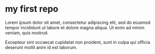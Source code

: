 # my first repo
Lorem ipsum dolor sit amet, consectetur adipiscing elit, sed do eiusmod tempor incididunt ut labore et dolore magna aliqua. Ut enim ad minim veniam, quis nostrud.

Excepteur sint occaecat cupidatat non proident, sunt in culpa qui officia deserunt mollit anim id est laborum.
